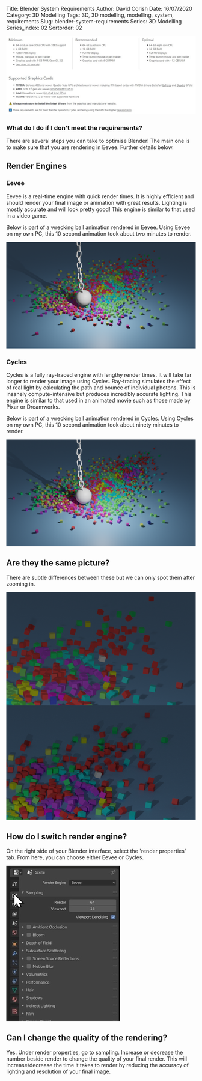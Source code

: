 Title: Blender System Requirements
Author: David Corish
Date: 16/07/2020
Category: 3D Modelling
Tags: 3D, 3D modelling, modelling, system, requirements
Slug: blender-system-requirements
Series: 3D Modelling
Series_index: 02
Sortorder: 02


![systemreqs-rendering-requirements](../img/systemreqs-rendering/systemreqs-rendering-requirements.jpg)



### What do I do if I don't meet the requirements?

There are several steps you can take to optimise Blender! The main one is to make sure that you are rendering in Eevee. Further details below.



## Render Engines

### Eevee

Eevee is a real-time engine with quick render times. It is highly efficient and should render your final image or animation with great results. Lighting is mostly accurate and will look pretty good! This engine is similar to that used in a video game.

Below is part of a wrecking ball animation rendered in Eevee. Using Eevee on my own PC, this 10 second animation took about two minutes to render.

![systemreqs-rendering-eevee](../img/systemreqs-rendering/systemreqs-rendering-eevee.png)



### Cycles

Cycles is a fully ray-traced engine with lengthy render times. It will take far longer to render your image using Cycles. Ray-tracing simulates the effect of real light by calculating the path and bounce of individual photons. This is insanely compute-intensive but produces incredibly accurate lighting. This engine is similar to that used in an animated movie such as those made by Pixar or Dreamworks.

Below is part of a wrecking ball animation rendered in Cycles. Using Cycles on my own PC, this 10 second animation took about ninety minutes to render.

![systemreqs-rendering-cycles](../img/systemreqs-rendering/systemreqs-rendering-cycles.png)



## Are they the same picture?

There are subtle differences between these but we can only spot them after zooming in.

![systemreqs-rendering-comparison](../img/systemreqs-rendering/systemreqs-rendering-comparison.png)



## How do I switch render engine?

On the right side of your Blender interface, select the 'render properties' tab. From here, you can choose either Eevee or Cycles.

![systemreqs-rendering-changing-engine](../img/systemreqs-rendering/systemreqs-rendering-changing-engine.jpg)



## Can I change the quality of the rendering?

Yes. Under render properties, go to sampling. Increase or decrease the number beside render to change the quality of your final render. This will increase/decrease the time it takes to render by reducing the accuracy of lighting and resolution of your final image.
